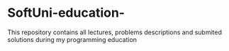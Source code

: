 # SoftUni-education-

This repository contains all lectures, problems descriptions and submited solutions during my programming education 
